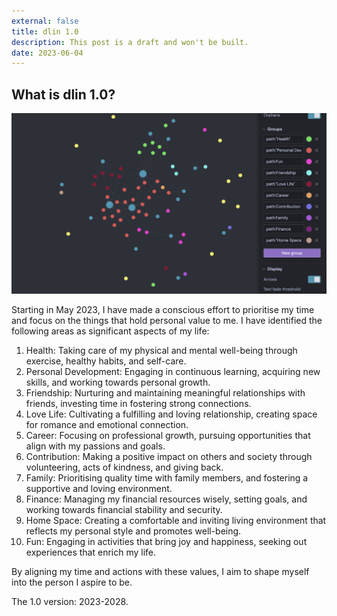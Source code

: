 ```yaml
---
external: false
title: dlin 1.0
description: This post is a draft and won't be built.
date: 2023-06-04
---
```


## What is dlin 1.0?

![A starry night sky.](/public/images/img-dlin-1.0-2023-06.png)

Starting in May 2023, I have made a conscious effort to prioritise my time and focus on the things that hold personal value to me. I have identified the following areas as significant aspects of my life:

1. Health: Taking care of my physical and mental well-being through exercise, healthy habits, and self-care.
2. Personal Development: Engaging in continuous learning, acquiring new skills, and working towards personal growth.
3. Friendship: Nurturing and maintaining meaningful relationships with friends, investing time in fostering strong connections.
4. Love Life: Cultivating a fulfilling and loving relationship, creating space for romance and emotional connection.
5. Career: Focusing on professional growth, pursuing opportunities that align with my passions and goals.
6. Contribution: Making a positive impact on others and society through volunteering, acts of kindness, and giving back.
7. Family: Prioritising quality time with family members, and fostering a supportive and loving environment.
8. Finance: Managing my financial resources wisely, setting goals, and working towards financial stability and security.
9. Home Space: Creating a comfortable and inviting living environment that reflects my personal style and promotes well-being.
10. Fun: Engaging in activities that bring joy and happiness, seeking out experiences that enrich my life.

By aligning my time and actions with these values, I aim to shape myself into the person I aspire to be.

The 1.0 version: 2023-2028.
